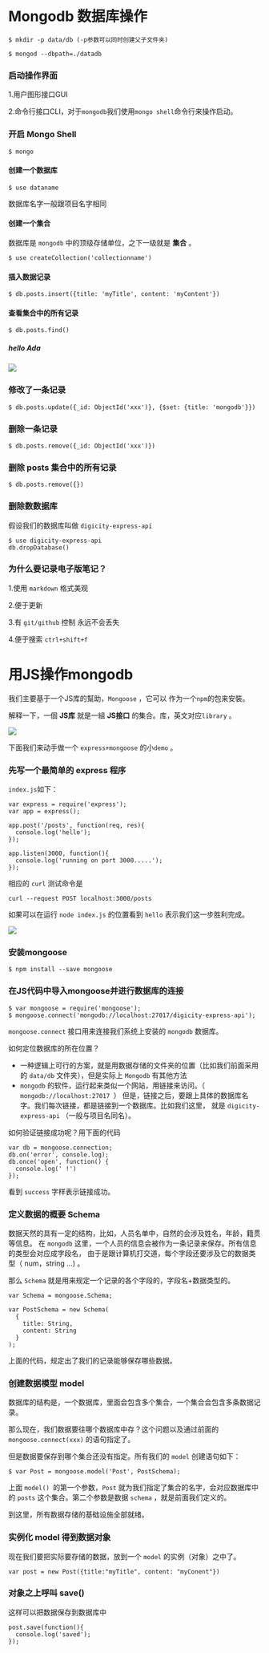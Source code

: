 # Mongodb 数据库操作

```
$ mkdir -p data/db (-p参数可以同时创建父子文件夹)
```

```
$ mongod --dbpath=./datadb
```
### 启动操作界面

1.用户图形接口GUI

2.命令行接口CLI，对于```mongodb```我们使用```mongo shell```命令行来操作启动。

### 开启 Mongo Shell

```
$ mongo
```
#### 创建一个数据库

```
$ use dataname
```
数据库名字一般跟项目名字相同

#### 创建一个集合
数据库是 ```mongodb``` 中的顶级存储单位，之下一级就是 **集合** 。

```
$ use createCollection('collectionname')
```

#### 插入数据记录

```
$ db.posts.insert({title: 'myTitle', content: 'myContent'})
```
#### 查看集合中的所有记录

```
$ db.posts.find()
```
##### hello Ada

![](https://github.com/happypeter/digicity-express-api/blob/master/doc/img/001-ada.png?raw=true)

### 修改了一条记录

```
$ db.posts.update({_id: ObjectId('xxx')}, {$set: {title: 'mongodb'}})
```

### 删除一条记录

```
$ db.posts.remove({_id: ObjectId('xxx')})
```
### 删除 posts 集合中的所有记录

```
$ db.posts.remove({})
```

### 删除数数据库
假设我们的数据库叫做 ```digicity-express-api```

```
$ use digicity-express-api
db.dropDatabase()
```
### 为什么要记录电子版笔记？

1.使用 ```markdown``` 格式美观

2.便于更新

3.有 ```git/github``` 控制 永远不会丢失

4.便于搜索 ```ctrl+shift+f```

# 用JS操作mongodb
我们主要基于一个JS库的幫助，```Mongoose``` ，它可以 作为一个```npm```的包来安裝。

解释一下，一個 **JS库** 就是一組 **JS接口** 的集合。库，英文对应```library``` 。

![](https://github.com/happypeter/digicity-express-api/blob/master/doc/img/002-mongoose.png?raw=true)

下面我们来动手做一个 ```express+mongoose``` 的小```demo``` 。

### 先写一个最简单的 express 程序
```index.js```如下：

```
var express = require('express');
var app = express();

app.post('/posts', function(req, res){
  console.log('hello');
});

app.listen(3000, function(){
  console.log('running on port 3000.....');
});
```
相应的 ```curl``` 测试命令是

```
curl --request POST localhost:3000/posts
```
如果可以在运行 ```node index.js``` 的位置看到 ```hello``` 表示我们这一步胜利完成。

![](https://github.com/happypeter/digicity-express-api/blob/master/doc/img/003-curl.png?raw=true)

### 安装mongoose

```
$ npm install --save mongoose
```
### 在JS代码中导入mongoose并进行数据库的连接

```
$ var mongoose = require('mongoose');
$ mongoose.connect('mongodb://localhost:27017/digicity-express-api');
```
```mongoose.connect``` 接口用来连接我们系统上安装的 ```mongodb``` 数据库。

如何定位数据库的所在位置？

* 一种逻辑上可行的方案，就是用数据存储的文件夹的位置（比如我们前面采用的 ```data/db``` 文件夹），但是实际上 ```Mongodb``` 有其他方法
* ```mongodb``` 的软件，运行起来类似一个网站，用链接来访问。（ ```mongodb://localhost:27017 ```）
但是，链接之后，要跟上具体的数据库名字。我们每次链接，都是链接到一个数据库。比如我们这里， 就是 ```digicity-express-api``` （一般与项目名同名）。

如何验证链接成功呢？用下面的代码
```
var db = mongoose.connection;
db.on('error', console.log);
db.once('open', function() {
  console.log(' !')
});
```
看到 ```success``` 字样表示链接成功。

### 定义数据的概要 Schema

数据天然的具有一定的结构，比如，人员名单中，自然的会涉及姓名，年龄，籍贯等信息。 在 ```mongodb``` 这里，一个人员的信息会被作为一条记录来保存。所有信息的类型会对应成字段名， 由于是跟计算机打交道，每个字段还要涉及它的数据类型（ num，string ...) 。

那么 ```Schema``` 就是用来规定一个记录的各个字段的，字段名+数据类型的。

```
var Schema = mongoose.Schema;

var PostSchema = new Schema(
  {
    title: String,
    content: String
  }
);
```
上面的代码，规定出了我们的记录能够保存哪些数据。

### 创建数据模型 model

数据库的结构是，一个数据库，里面会包含多个集合，一个集合会包含多条数据记录。

那么现在，我们数据要往哪个数据库中存？这个问题以及通过前面的 ```mongoose.connect(xxx)``` 的语句指定了。

但是数据要保存到哪个集合还没有指定。所有我们的 ```model``` 创建语句如下：

```
$ var Post = mongoose.model('Post', PostSchema);
```

上面 ```model() ```的第一个参数，```Post``` 就为我们指定了集合的名字，会对应数据库中的 ```posts``` 这个集合。第二个参数是数据 ``schema`` ，就是前面我们定义的。

到这里，所有数据存储的基础设施全部就绪。

### 实例化 model 得到数据对象

现在我们要把实际要存储的数据，放到一个 ```model``` 的实例（对象）之中了。

```
var post = new Post({title:"myTitle", content: "myConent"})
```
### 对象之上呼叫 save()

这样可以把数据保存到数据库中

```
post.save(function(){
  console.log('saved');
});
```
